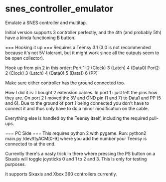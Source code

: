 # snes_controller_emulator
Emulate a SNES controller and multitap.

Initial version supports 3 controller perfectly, and the 4th (and probably 5th) have a kinda functioning B button.

=== Hooking it up ===
Requires a Teensy 3.1 (3.0 is not recommended because it's not 5V tolerant, but it might work since all the outputs seem to be open collector).

Hook up from pin 2 in this order:
Port 1:
	2 (Clock)
	3 (Latch)
	4 (Data0)
Port2:
	2 (Clock)
	3 (Latch)
	4 (Data0)
	5 (Data1)
	6 (PP)

Make sure either controller has the ground connected too.

How I did it is: I bought 2 extension cables. In port 1 i just left the pins how they are.
On port 2 I moved the 5V and GND pin (1 and 7) to Data1 and PP (5 and 6). Due to the ground of port 1 being connected you don't have to connect it and thus only have to do a minor modification on the cable.

Everything else is handled by the Teensy itself, including the required pull-ups.

=== PC Side ===
This requires python 2 with pygame.
Run:
    python2 main.py /dev/ttyACM[0-9]
where you add the number your Teensy is connected to at the end.

Currently there's a nasty trick in there where pressing the PS button on a Sixaxis will toggle joysticks 0 and 1 to 2 and 3. This is only for testing purposes.

It supports Sixaxis and Xbox 360 controllers currently.